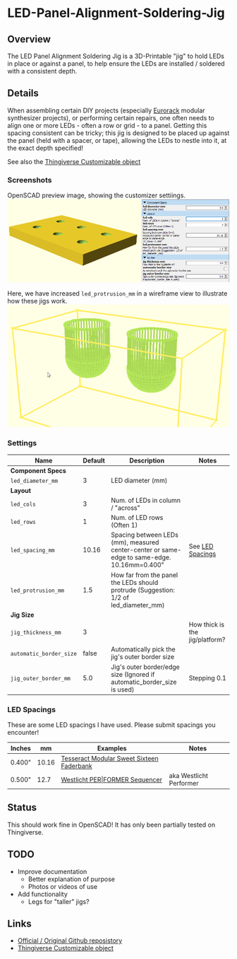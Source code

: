 # LED-Panel-Alignment-Soldering-Jig

## Overview

The LED Panel Alignment Soldering Jig is a 3D-Printable "jig" to hold LEDs in
place or against a panel, to help ensure the LEDs are installed / soldered with
a consistent depth.

## Details

When assembling certain DIY projects (especially
[Eurorack](https://en.wikipedia.org/wiki/Eurorack) modular synthesizer
projects), or performing certain repairs, one often needs to align one or more
LEDs - often a row or grid - to a panel. Getting this spacing consistent can be
tricky; this jig is designed to be placed up against the panel (held with a
spacer, or tape), allowing the LEDs to nestle into it, at the exact depth
specified!

See also the
[Thingiverse Customizable object](https://www.thingiverse.com/thing:6056979)

### Screenshots

OpenSCAD preview image, showing the customizer settiings.
![OpenSCAD Screenshot showing customizer settings](images/jed-jig-openscad-poly-and-settings.png?raw=True)

Here, we have increased `led_protrusion_mm` in a wireframe view to illustrate
how these jigs work.
![Screenshot showing "deeper" LEDs (for LEDs spaced far from the panel)](images/jed-jig-openscad-wireframe-deeper.png?raw=True)

### Settings

| Name | Default | Description                                 | Notes        |
|------|---------|---------------------------------------------|--------------|
| **Component Specs** ||||
| `led_diameter_mm` | 3 | LED diameter (mm) ||
| **Layout** ||||
|`led_cols`|3|Num. of LEDs in column / "across"||
|`led_rows`|1|Num. of LED rows (Often 1)||
|`led_spacing_mm`|10.16|Spacing between LEDs (mm), measured center-center or same-edge to same-edge. 10.16mm=0.400"| See [LED Spacings](#led-spacings)|
|`led_protrusion_mm`|1.5| How far from the panel the LEDs should protrude (Suggestion: 1/2 of led_diameter_mm)||
| **Jig Size** ||||
|`jig_thickness_mm`|3||How thick is the jig/platform?| Stepping 0.1|
|`automatic_border_size`| false | Automatically pick the jig's outer border size||
|`jig_outer_border_mm`| 5.0 | Jig's outer border/edge size (Ignored if automatic_border_size is used)| Stepping 0.1 |

### LED Spacings

These are some LED spacings I have used. Please submit spacings you encounter!

| Inches | mm    | Examples                   | Notes                           |
|--------|-------|----------------------------|---------------------------------|
| 0.400" | 10.16 | [Tesseract Modular Sweet Sixteen Faderbank](https://www.tesseractmodular.com/eurorack-modules/sweet-sixteen-mkii) ||
| 0.500" | 12.7 | [Westlicht PER\|FORMER Sequencer](https://westlicht.github.io/performer/) | aka Westlicht Performer|

## Status

This should work fine in OpenSCAD! It has only been partially tested on
Thingiverse.

## TODO

- Improve documentation
  - Better explanation of purpose
  - Photos or videos of use
- Add functionality
  - Legs for "taller" jigs?

## Links

- [Official / Original Github reposistory](https://github.com/GeoMaciolek/led-panel-alignment-soldering-jig)
- [Thingiverse Customizable object](https://www.thingiverse.com/thing:6056979)
